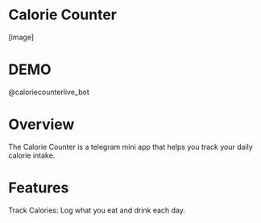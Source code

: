 # Calorie Counter

[image]

# DEMO

@caloriecounterlive_bot

# Overview

The Calorie Counter is a telegram mini app that helps you track your daily calorie intake.

# Features

Track Calories: Log what you eat and drink each day.

